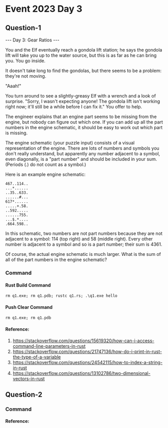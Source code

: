 # Event 2023 Day 3

## Question-1

--- Day 3: Gear Ratios ---

You and the Elf eventually reach a gondola lift station; he says the gondola lift will take you up to the water source, but this is as far as he can bring you. You go inside.

It doesn't take long to find the gondolas, but there seems to be a problem: they're not moving.

"Aaah!"

You turn around to see a slightly-greasy Elf with a wrench and a look of surprise. "Sorry, I wasn't expecting anyone! The gondola lift isn't working right now; it'll still be a while before I can fix it." You offer to help.

The engineer explains that an engine part seems to be missing from the engine, but nobody can figure out which one. If you can add up all the part numbers in the engine schematic, it should be easy to work out which part is missing.

The engine schematic (your puzzle input) consists of a visual representation of the engine. There are lots of numbers and symbols you don't really understand, but apparently any number adjacent to a symbol, even diagonally, is a "part number" and should be included in your sum. (Periods (.) do not count as a symbol.)

Here is an example engine schematic:

```
467..114..
...*......
..35..633.
......#...
617*......
.....+.58.
..592.....
......755.
...$.*....
.664.598..
```

In this schematic, two numbers are not part numbers because they are not adjacent to a symbol: 114 (top right) and 58 (middle right). Every other number is adjacent to a symbol and so is a part number; their sum is 4361.

Of course, the actual engine schematic is much larger. What is the sum of all of the part numbers in the engine schematic?

### Command

#### Rust Build Command

```pwsh
rm q1.exe; rm q1.pdb; rustc q1.rs; .\q1.exe hello
```

#### Push Clear Command

```pwsh
rm q1.exe; rm q1.pdb
```

#### Reference:

1. https://stackoverflow.com/questions/15619320/how-can-i-access-command-line-parameters-in-rust
2. https://stackoverflow.com/questions/21747136/how-do-i-print-in-rust-the-type-of-a-variable
3. https://stackoverflow.com/questions/24542115/how-to-index-a-string-in-rust
4. https://stackoverflow.com/questions/13102786/two-dimensional-vectors-in-rust

## Question-2


### Command


#### Reference:

